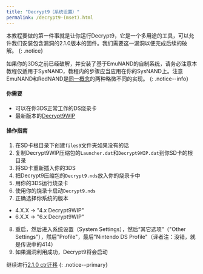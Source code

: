 ```yaml
---
title: "Decrypt9（系统设置）"
permalink: /decrypt9-(mset).html
---
```


本教程要做的第一件事就是让你运行Decrypt9，它是一个多用途的工具，可以允许我们安装包含漏洞的2.1.0版本的固件。我们需要这一漏洞以便完成后续的破解。
{: .notice}

如果你的3DS之前已经破解，并安装了基于EmuNAND的自制系统，请务必注意本教程仅适用于SysNAND，教程内的步骤应当应用在你的SysNAND上。注意EmuNAND和RedNAND是[同一概念](http://3dbrew.org/wiki/NAND_Redirection)的两种略微不同的实现。
{: .notice--info}

#### 你需要

* 可以在你3DS正常工作的DS烧录卡
* 最新版本的[Decrypt9WIP](https://github.com/d0k3/Decrypt9WIP/releases/)

#### 操作指南

1. 在SD卡根目录下创建`files9`文件夹如果没有的话
2. 复制Decrypt9WIP压缩包的`Launcher.dat`和`Decrypt9WIP.dat`到你SD卡的根目录
3. 将SD卡重新插入你的3DS
4. 把Decrypt9压缩包的`Decrypt9.nds`放入你的烧录卡中
5. 用你的3DS运行烧录卡
6. 使用你的烧录卡启动`Decrypt9.nds`
7. 正确选择你系统的版本
  + 4.X.X -> "4.x Decrypt9WIP"
  + 6.X.X -> "6.x Decrypt9WIP"
8. 重启，然后进入系统设置（System Settings），然后“其它选项”（"Other Settings"），然后"Profile"，最后"Nintendo DS Profile"（译者注：没错，就是传说中的414）
9. 如果漏洞利用成功，Decrypt9将会启动

继续进行[2.1.0 ctr迁移](2.1.0-ctrtransfer)
{: .notice--primary}
